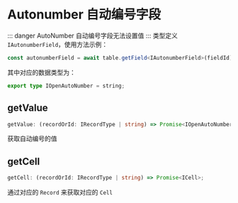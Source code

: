 # Autonumber 自动编号字段
::: danger
AutoNumber 自动编号字段无法设置值
:::
类型定义 `IAutonumberField`，使用方法示例：
```typescript
const autonumberField = await table.getField<IAutonumberField>(fieldId);
```
其中对应的数据类型为：
```typescript
export type IOpenAutoNumber = string;
```

## getValue
```typescript
getValue: (recordOrId: IRecordType | string) => Promise<IOpenAutoNumber>;
```
获取自动编号的值

## getCell
```typescript
getCell: (recordOrId: IRecordType | string) => Promise<ICell>;
```
通过对应的 `Record` 来获取对应的 `Cell`


